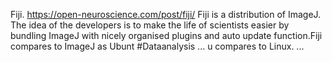 Fiji. https://open-neuroscience.com/post/fiji/
Fiji is a distribution of ImageJ. The idea of the developers is to make the life of scientists easier by bundling ImageJ with nicely organised plugins and auto update function.Fiji compares to ImageJ as Ubunt #Dataanalysis ...
u compares to Linux. ...

